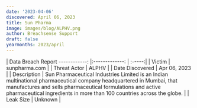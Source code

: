 ```yaml
---
date: '2023-04-06'
discovered: April 06, 2023
title: Sun Pharma
image: images/blog/ALPHV.png
author: Breachsense Support
draft: false
yearmonths: 2023/april
---
```



| Data Breach Report
------------:     |:-------------:    | :-----:|
| Victim      | sunpharma.com      | 
| Threat Actor      | ALPHV      | 
| Date Discovered      | Apr 06, 2023      | 
| Description      | Sun Pharmaceutical Industries Limited is an Indian multinational pharmaceutical company headquartered in Mumbai, that manufactures and sells pharmaceutical formulations and active pharmaceutical ingredients in more than 100 countries across the globe.      | 
| Leak Size      | Unknown      | 

